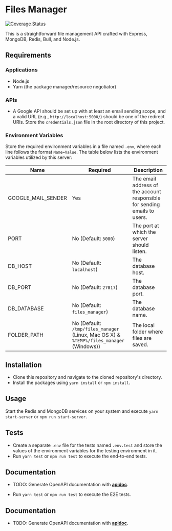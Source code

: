 # Files Manager

[![Coverage Status](https://coveralls.io/repos/github/genyarko/alx-files_manager/badge.svg?branch=main)](https://coveralls.io/github/genyarko/alx-files_manager?branch=main)

This is a straightforward file management API crafted with Express, MongoDB, Redis, Bull, and Node.js.

## Requirements

### Applications

- Node.js
- Yarn (the package manager/resource negotiator)

### APIs

- A Google API should be set up with at least an email sending scope, and a valid URL (e.g., `http://localhost:5000/`) should be one of the redirect URIs. Store the `credentials.json` file in the root directory of this project.

### Environment Variables

Store the required environment variables in a file named `.env`, where each line follows the format `Name=Value`. The table below lists the environment variables utilized by this server:

| Name                | Required | Description                                             |
| ------------------- | -------- | ------------------------------------------------------- |
| GOOGLE_MAIL_SENDER  | Yes      | The email address of the account responsible for sending emails to users. |
| PORT                | No (Default: `5000`) | The port at which the server should listen.        |
| DB_HOST             | No (Default: `localhost`) | The database host.                                  |
| DB_PORT             | No (Default: `27017`) | The database port.                                  |
| DB_DATABASE         | No (Default: `files_manager`) | The database name.                              |
| FOLDER_PATH         | No (Default: `/tmp/files_manager` (Linux, Mac OS X) & `%TEMP%/files_manager` (Windows)) | The local folder where files are saved. |

## Installation

- Clone this repository and navigate to the cloned repository's directory.
- Install the packages using `yarn install` or `npm install`.

## Usage

Start the Redis and MongoDB services on your system and execute `yarn start-server` or `npm run start-server`.

## Tests

- Create a separate `.env` file for the tests named `.env.test` and store the values of the environment variables for the testing environment in it.
- Run `yarn test` or `npm run test` to execute the end-to-end tests.

## Documentation

- TODO: Generate OpenAPI documentation with [**apidoc**](https://www.npmjs.com/package/apidoc).
+ Run `yarn test` or `npm run test` to execute the E2E tests.

## Documentation

+ TODO: Generate OpenAPI documentation with [**apidoc**](https://www.npmjs.com/package/apidoc).
